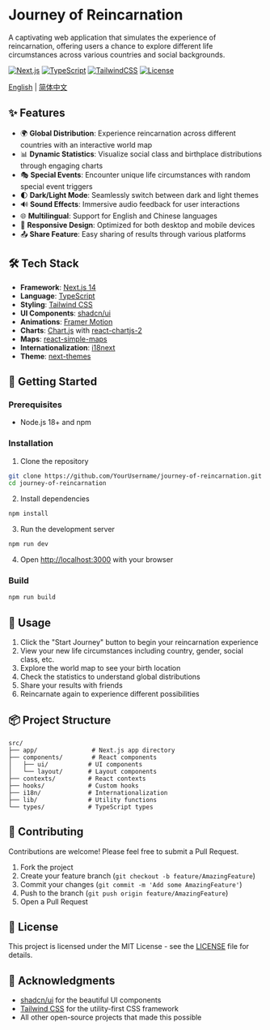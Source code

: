 # Journey of Reincarnation

A captivating web application that simulates the experience of reincarnation, offering users a chance to explore different life circumstances across various countries and social backgrounds.

[![Next.js](https://img.shields.io/badge/next.js-14.2.10-black)](https://nextjs.org/)
[![TypeScript](https://img.shields.io/badge/typescript-5.x-blue)](https://www.typescriptlang.org/)
[![TailwindCSS](https://img.shields.io/badge/tailwindcss-3.x-38B2AC)](https://tailwindcss.com/)
[![License](https://img.shields.io/badge/license-MIT-green)](LICENSE)

[English](README.md) | [简体中文](README.zh-CN.md)

## ✨ Features

- 🌍 **Global Distribution**: Experience reincarnation across different countries with an interactive world map
- 📊 **Dynamic Statistics**: Visualize social class and birthplace distributions through engaging charts
- 🎭 **Special Events**: Encounter unique life circumstances with random special event triggers
- 🌓 **Dark/Light Mode**: Seamlessly switch between dark and light themes
- 🔊 **Sound Effects**: Immersive audio feedback for user interactions
- 🌐 **Multilingual**: Support for English and Chinese languages
- 📱 **Responsive Design**: Optimized for both desktop and mobile devices
- 📤 **Share Feature**: Easy sharing of results through various platforms

## 🛠️ Tech Stack

- **Framework**: [Next.js 14](https://nextjs.org/)
- **Language**: [TypeScript](https://www.typescriptlang.org/)
- **Styling**: [Tailwind CSS](https://tailwindcss.com/)
- **UI Components**: [shadcn/ui](https://ui.shadcn.com/)
- **Animations**: [Framer Motion](https://www.framer.com/motion/)
- **Charts**: [Chart.js](https://www.chartjs.org/) with [react-chartjs-2](https://react-chartjs-2.js.org/)
- **Maps**: [react-simple-maps](https://www.react-simple-maps.io/)
- **Internationalization**: [i18next](https://www.i18next.com/)
- **Theme**: [next-themes](https://github.com/pacocoursey/next-themes)

## 🚀 Getting Started

### Prerequisites

- Node.js 18+ and npm

### Installation

1. Clone the repository
```bash
git clone https://github.com/YourUsername/journey-of-reincarnation.git
cd journey-of-reincarnation
```

2. Install dependencies
```bash
npm install
```

3. Run the development server
```bash
npm run dev
```

4. Open [http://localhost:3000](http://localhost:3000) with your browser

### Build

```bash
npm run build
```

## 🌟 Usage

1. Click the "Start Journey" button to begin your reincarnation experience
2. View your new life circumstances including country, gender, social class, etc.
3. Explore the world map to see your birth location
4. Check the statistics to understand global distributions
5. Share your results with friends
6. Reincarnate again to experience different possibilities

## 📦 Project Structure

```
src/
├── app/               # Next.js app directory
├── components/        # React components
│   ├── ui/           # UI components
│   └── layout/       # Layout components
├── contexts/         # React contexts
├── hooks/            # Custom hooks
├── i18n/             # Internationalization
├── lib/              # Utility functions
└── types/            # TypeScript types
```

## 🤝 Contributing

Contributions are welcome! Please feel free to submit a Pull Request.

1. Fork the project
2. Create your feature branch (`git checkout -b feature/AmazingFeature`)
3. Commit your changes (`git commit -m 'Add some AmazingFeature'`)
4. Push to the branch (`git push origin feature/AmazingFeature`)
5. Open a Pull Request

## 📄 License

This project is licensed under the MIT License - see the [LICENSE](LICENSE) file for details.

## 🙏 Acknowledgments

- [shadcn/ui](https://ui.shadcn.com/) for the beautiful UI components
- [Tailwind CSS](https://tailwindcss.com/) for the utility-first CSS framework
- All other open-source projects that made this possible
